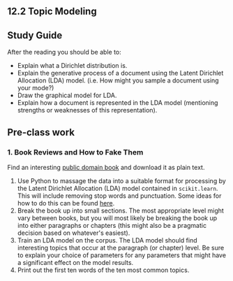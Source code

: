 ## 12.2 Topic Modeling

## Study Guide

After the reading you should be able to:

- Explain what a Dirichlet distribution is.
- Explain the generative process of a document using the Latent Dirichlet Allocation (LDA) model. (i.e.  How might you sample a document using your mode?)
- Draw the graphical model for LDA.
- Explain how a document is represented in the LDA model (mentioning strengths or weaknesses of this representation).

## Pre-class work

### 1. Book Reviews and How to Fake Them

Find an interesting [public domain book](https://www.gutenberg.org/browse/scores/top#books-last30) and download it as plain text.

1. Use Python to massage the data into a suitable format for processing by the Latent Dirichlet Allocation (LDA) model contained in `scikit.learn`. This will include removing stop words and punctuation. Some ideas for how to do this can be found [here](https://stackoverflow.com/questions/5486337/how-to-remove-stop-words-using-nltk-or-python).
2. Break the book up into small sections. The most appropriate level might vary between books, but you will most likely be breaking the book up into either paragraphs or chapters (this might also be a pragmatic decision based on whatever's easiest).
3. Train an LDA model on the corpus. The LDA model should find interesting topics that occur at the paragraph (or chapter) level. Be sure to explain your choice of parameters for any parameters that might have a significant effect on the model results.
4. Print out the first ten words of the ten most common topics.
